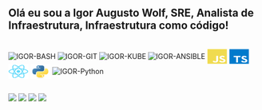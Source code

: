 ## Olá eu sou a Igor Augusto Wolf, SRE, Analista de Infraestrutura, Infraestrutura como código!

<div style="display: inline_block"><br>
  <img align="center" alt="IGOR-BASH" height="30" width="40" src="https://raw.githubusercontent.com/devicons/devicon/master/icons/csharp/bash.svg">
  <img align="center" alt="IGOR-GIT" height="30" width="40" src="https://raw.githubusercontent.com/jmnote/z-icons/master/svg/git.svg">
  <img align="center" alt="IGOR-KUBE" height="30" width="40" src="https://raw.githubusercontent.com/jmnote/z-icons/master/svg/kubernetes.svg">
  <img align="center" alt="IGOR-ANSIBLE" height="30" width="40" src="https://www.svgrepo.com/show/305708/ansible.svg">
  <img align="center" alt="IGOR-Js" height="30" width="40" src="https://raw.githubusercontent.com/devicons/devicon/master/icons/javascript/javascript-plain.svg">
  <img align="center" alt="IGOR-Ts" height="30" width="40" src="https://raw.githubusercontent.com/devicons/devicon/master/icons/typescript/typescript-plain.svg">
  <img align="center" alt="IGOR-React" height="30" width="40" src="https://raw.githubusercontent.com/devicons/devicon/master/icons/react/react-original.svg">
  <img align="center" alt="IGOR-Python" height="30" width="40" src="https://raw.githubusercontent.com/devicons/devicon/master/icons/python/python-original.svg">
  <img align="center" alt="IGOR-Python" height="30" width="40" src="https://raw.githubusercontent.com/jmnote/z-icons/master/svg/php.svg">

  

</div>
  
  ##
 
<div> 
  <a href="https://instagram.com/igao_wolf" target="_blank"><img src="https://img.shields.io/badge/-Instagram-%23E4405F?style=for-the-badge&logo=instagram&logoColor=white" target="_blank"></a>
 	<a href="https://www.twitch.tv/alzzy003" target="_blank"><img src="https://img.shields.io/badge/Twitch-9146FF?style=for-the-badge&logo=twitch&logoColor=white" target="_blank"></a>
  <a href = "mailto:igaowolf@gmail.com"><img src="https://img.shields.io/badge/-Gmail-%23333?style=for-the-badge&logo=gmail&logoColor=white" target="_blank"></a>
  <a href="https://www.linkedin.com/in/igao-wolf/" target="_blank"><img src="https://img.shields.io/badge/-LinkedIn-%230077B5?style=for-the-badge&logo=linkedin&logoColor=white" target="_blank"></a> 
  
</div>
